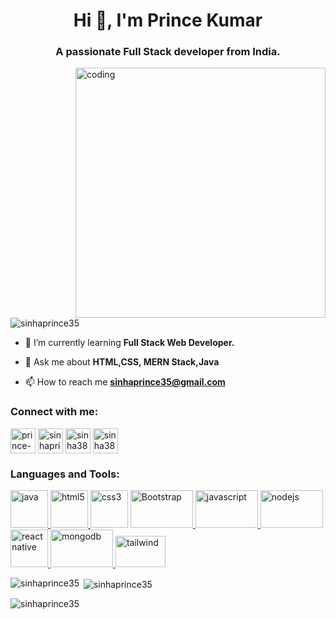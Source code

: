 <h1 align="center">Hi 👋, I'm Prince Kumar</h1>
<h3 align="center">A passionate Full Stack developer from India.</h3>
<img align="right" alt="coding" width="400" src="https://user-images.githubusercontent.com/112944356/196230745-b327fcfe-c843-4892-83db-71522007f408.gif">
<!-- <img align="left" alt="coding" width="200" src="https://camo.githubusercontent.com/db0a55a9e897894470b2e1b8a934da5c32545cdce892ebb9424a4a6b1ef64267/68747470733a2f2f7777772e64616d696573746563686e6f6c6f676965732e636f6d2f696d672f70726f6772616d6d65722e676966"> -->


<p align="left"> <img src="https://komarev.com/ghpvc/?username=sinhaprince35&label=Profile%20views&color=0e75b6&style=flat" alt="sinhaprince35" /> </p>

- 🌱 I’m currently learning **Full Stack Web Developer.**

- 💬 Ask me about **HTML,CSS, MERN Stack,Java**

- 📫 How to reach me **sinhaprince35@gmail.com**

<h3 align="left">Connect with me:</h3>
<p align="left">
<a href="https://linkedin.com/in/prince-sinha-a6849831" target="blank"><img align="center" src="https://www.vectorlogo.zone/logos/linkedin/linkedin-icon.svg" alt="prince-sinha-a6849831" height="40" width="40" /></a>
<a href="https://fb.com/sinhaprince35" target="blank"><img align="center" src="https://www.vectorlogo.zone/logos/facebook/facebook-official.svg" alt="sinhaprince35" height="40" width="40" /></a>
<a href="https://instagram.com/sinha38" target="blank"><img align="center" src="https://www.vectorlogo.zone/logos/instagram/instagram-icon.svg" alt="sinha38" height="40" width="40" /></a>
<a href="https://github.com/sinhaprince35" target="blank"><img align="center" src="https://www.vectorlogo.zone/logos/github/github-tile.svg" alt="sinha38" height="40" width="40" /></a>
</p>

<h3 align="left">Languages and Tools:</h3>
</a> 
 <a href="https://www.java.com" target="_blank" rel="noreferrer"> <img src="https://www.vectorlogo.zone/logos/java/java-icon.svg" alt="java" width="60" height="60"/></a><a href="https://www.w3.org/html/" target="_blank" rel="noreferrer"> <img src="https://www.vectorlogo.zone/logos/w3_html5/w3_html5-icon.svg" alt="html5" width="60" height="60"/> </a><a href="https://www.w3schools.com/css/" target="_blank" rel="noreferrer"> <img src="https://www.vectorlogo.zone/logos/w3_css/w3_css-icon.svg" alt="css3" width="60" height="60"/></a> <a href="https://getbootstrap.com/" target="_blank" rel="noreferrer"> <img src="https://www.vectorlogo.zone/logos/getbootstrap/getbootstrap-ar21.svg" alt="Bootstrap" width="100" height="60"/></a><a href="https://developer.mozilla.org/en-US/docs/Web/JavaScript" target="_blank" rel="noreferrer"> <img src="https://www.vectorlogo.zone/logos/javascript/javascript-ar21.svg" alt="javascript" width="100" height="60"/> </a> <a href="https://nodejs.org" target="_blank" rel="noreferrer"> <img src="https://www.vectorlogo.zone/logos/nodejs/nodejs-ar21.svg" alt="nodejs" width="100" height="60"/> </a><a href="https://reactnative.dev/" target="_blank" rel="noreferrer"> <img src="https://reactnative.dev/img/header_logo.svg" alt="reactnative" width="60" height="60"/> </a><a href="https://www.mongodb.com/" target="_blank" rel="noreferrer"> <img src="https://www.vectorlogo.zone/logos/mongodb/mongodb-ar21.svg" alt="mongodb" width="100" height="60"/> </a><a href="https://tailwindcss.com/" target="_blank" rel="noreferrer"> <img src="https://uxwing.com/wp-content/themes/uxwing/download/brands-and-social-media/tailwind-css-icon.svg" alt="tailwind" width="80" height="50"/> </a></p>

<p><img align="left" src="https://github-readme-stats.vercel.app/api/top-langs?username=sinhaprince35&show_icons=true&locale=en&layout=compact" alt="sinhaprince35" /></p>

<p>&nbsp;<img align="center" src="https://github-readme-stats.vercel.app/api?username=sinhaprince35&show_icons=true&locale=en" alt="sinhaprince35" /></p>

<p><img align="center" src="https://github-readme-streak-stats.herokuapp.com/?user=sinhaprince35&" alt="sinhaprince35" /></p>
